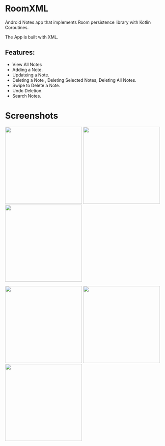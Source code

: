 # RoomXML
Android Notes app that implements Room persistence library with Kotlin Coroutines.

The App is built with XML.
## Features:
 - View All Notes
 - Adding a Note.
 - Updateing a Note.
 - Deleting a Note , Deleting Selected Notes, Deleting All Notes.
 - Swipe to Delete a Note.
 - Undo Deletion.
 - Search Notes. 
# Screenshots
<img src="https://github.com/MahmoudRH/RoomXML/blob/main/screenshots/all_notes.png" width="250" style="max-width:100%;"> <img src="https://github.com/MahmoudRH/RoomXML/blob/main/screenshots/add_new.png" width="250" style="max-width:100%;"> <img src="https://github.com/MahmoudRH/RoomXML/blob/main/screenshots/search.png" width="250" style="max-width:100%;">

<img src="https://github.com/MahmoudRH/RoomXML/blob/main/screenshots/updating.png" width="250" style="max-width:100%;"> <img src="https://github.com/MahmoudRH/RoomXML/blob/main/screenshots/selection.png" width="250" style="max-width:100%;"> <img src="https://github.com/MahmoudRH/RoomXML/blob/main/screenshots/deletion.png" width="250" style="max-width:100%;">
 

